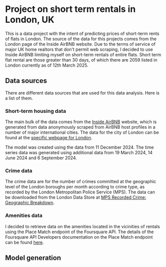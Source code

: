 # Project on short term rentals in London, UK

This is a data project with the intent of predicting prices of short-term rents of flats in London. The source of the data for this projects comes from the London page of the Inside AirBNB website. Due to the terms of service of major UK home realtors that don't permit web scraping, I decided to use Inside AirBNB limiting myself on short-term rentals of entire flats. Short term flat rental are those greater than 30 days, of which there are 2059 listed in London currently as of 12th March 2025.

## Data sources

There are different data sources that are used for this data analysis. Here is a list of them.

### Short-term housing data

The main bulk of the data comes from the [Inside AirBNB](https://insideairbnb.com/ "https://insideairbnb.com/") website, which is generated from data anonymously scraped from AirBNB host profiles in a number of major international cities. The data for the city of London can be found at the [specific webpage for London](https://insideairbnb.com/london/ "https://insideairbnb.com/london/").

The model was created using the data from 11 December 2024. The time series data was generated using additional data from 19 March 2024, 14 June 2024 and 6 September 2024.

### Crime data

The crime data are for the number of crimes committed at the geographic level of the London boroughs per month according to crime type, as recorded by the London Metropolitan Police Service (MPS). The data can be downloaded from the London Data Store at [MPS Recorded Crime: Geographic Breakdown](https://data.london.gov.uk/dataset/recorded_crime_summary "https://data.london.gov.uk/dataset/recorded_crime_summary").

### Amenities data

I decided to retrieve data on the amenities located in the vicinities of rentals using the Place Match endpoint of the Foursquare API. The details of the Foursquare API Developers documentation on the Place Match endpoint can be found [here](https://api.foursquare.com/v3/places/match "https://api.foursquare.com/v3/places/match").


## Model generation

